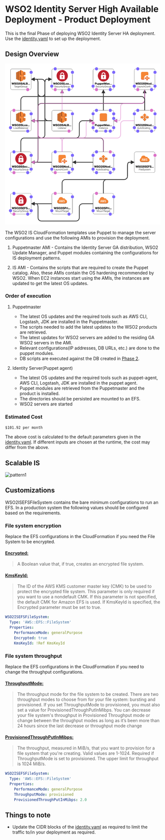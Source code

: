 # WSO2 Identity Server High Available Deployment - Product Deployment

This is the final Phase of deploying WSO2 Identity Server HA deployment. Use the [identity.yaml](identity.yaml) to set up the deployment.


## Design Overview

![Design Overview](../images/product-deployment.png)

The WSO2 IS CloudFormation templates use Puppet to manage the server configurations and use the following AMIs to provision the deployment.

1. Puppetmaster AMI - Contains the Identity Server GA distribution, WSO2 Update Manager, and Puppet modules containing the configurations for IS deployment patterns.

2. IS AMI - Contains the scripts that are required to create the Puppet catalog. Also, these AMIs contain the OS hardening recommended by WSO2. When EC2 instances start using the AMIs, the instances are updated to get the latest OS updates.

### Order of execution

1. Puppetmaster
     - The latest OS updates and the required tools such as AWS CLI, Logstash, JDK are installed in the Puppetmaster.
     - The scripts needed to add the latest updates to the WSO2 products are retrieved.
     - The latest updates for WSO2 servers are added to the residing GA WSO2 servers in the AMI.
     - Relevant configurations(IP addresses, DB URLs, etc.) are done to the puppet modules.
     - DB scripts are executed against the DB created in [Phase 2](../database/README.md).

2. Identity Server(Puppet agent)
     - The latest OS updates and the required tools such as puppet-agent, AWS CLI, Logstash, JDK are installed in the puppet agent.
     - Puppet modules are retrieved from the Puppetmaster and the product is installed.
     - The directories should be persisted are mounted to an EFS.
     - WSO2 servers are started

### Estimated Cost

```
$101.92 per month
```
The above cost is calculated to the default parameters given in the [identity.yaml](identity.yaml). If different inputs are chosen at the runtime, the cost may differ from the above.

## Scalable IS

![pattern1](../images/is-pattern1.png)


## Customizations

WSO2ISEFSFileSystem contains the bare minimum configurations to run an EFS. In a production system the following values should be configured based on the requirements.

### File system encryption

Replace the EFS configurations in the CloudFormation if you need the File System to be encrypted.

#### [Encrypted:](https://docs.aws.amazon.com/AWSCloudFormation/latest/UserGuide/aws-resource-efs-filesystem.html)

> A Boolean value that, if true, creates an encrypted file system.

#### [KmsKeyId:](https://docs.aws.amazon.com/AWSCloudFormation/latest/UserGuide/aws-resource-efs-filesystem.html)

> The ID of the AWS KMS customer master key (CMK) to be used to protect the encrypted file system. This parameter is only required if you want to use a nondefault CMK. If this parameter is not specified, the default CMK for Amazon EFS is used. If KmsKeyId is specified, the Encrypted parameter must be set to true.

```yaml
WSO2ISEFSFileSystem:
  Type: 'AWS::EFS::FileSystem'
  Properties:
    PerformanceMode: generalPurpose
    Encrypted: true
    KmsKeyId: !Ref KmsKeyId
```

### File system throughput

Replace the EFS configurations in the CloudFormation if you need to change the throughput configurations.

#### [ThroughputMode:](https://docs.aws.amazon.com/AWSCloudFormation/latest/UserGuide/aws-resource-efs-filesystem.html)

> The throughput mode for the file system to be created. There are two throughput modes to choose from for your file system: bursting and provisioned. If you set ThroughputMode to provisioned, you must also set a value for ProvisionedThroughPutInMibps. You can decrease your file system's throughput in Provisioned Throughput mode or change between the throughput modes as long as it’s been more than 24 hours since the last decrease or throughput mode change

#### [ProvisionedThroughPutInMibps:](https://docs.aws.amazon.com/AWSCloudFormation/latest/UserGuide/aws-resource-efs-filesystem.html)

> The throughput, measured in MiB/s, that you want to provision for a file system that you're creating. Valid values are 1-1024. Required if ThroughputMode is set to provisioned. The upper limit for throughput is 1024 MiB/s.

```yaml
WSO2ISEFSFileSystem:
  Type: 'AWS::EFS::FileSystem'
  Properties:
    PerformanceMode: generalPurpose
    ThroughputMode: provisioned
    ProvisionedThroughPutInMibps: 2.0
```

## Things to note

- Update the CIDR blocks of the [identity.yaml](identity.yaml) as required to limit the traffic to/in your deployment as required.
